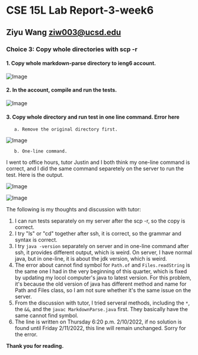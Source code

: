 # CSE 15L Lab Report-3-week6

## Ziyu Wang ziw003@ucsd.edu

### Choice 3: Copy whole directories with scp -r

#### 1. Copy whole markdown-parse directory to ieng6 account.

![Image](https://user-images.githubusercontent.com/57332517/153525408-be201f3d-cd8b-43d3-bbab-31c2bd06ba79.png)

#### 2. In the account, compile and run the tests.

![Image](https://user-images.githubusercontent.com/57332517/153525506-a309d0a8-48b4-4f6a-b42f-7f3bae66a30e.png)


#### 3. Copy whole directory and run test in one line command.  **Error here**

       a. Remove the original directory first.
  
  ![Image](https://user-images.githubusercontent.com/57332517/153525907-af40ccd6-9696-4940-a3b1-a635dda64028.png)
        
       
       b. One-line command.
 
I went to office hours, tutor Justin and I both think my one-line command is correct, and I did the same command separetely on the server to run the test. Here is the output.

![Image](https://user-images.githubusercontent.com/57332517/153526899-46b17657-8e67-43b9-947f-8e38f1577b25.png)

![Image](https://user-images.githubusercontent.com/57332517/153526967-1a6e10b7-8250-4b75-98c1-2f93239b3e2c.png)

The following is my thoughts and discussion with tutor:

1. I can run tests separately on my server after the scp -r, so the copy is correct.
2. I try "ls" or "cd" together after ssh, it is correct, so the grammar and syntax is correct.
3. I try ```java -version``` separately on server and in one-line command after ssh, it provides different output, which is weird. On server, I have normal java, but in one-line,
it is about the jdk version, which is weird.
4. The error about cannot find symbol for ```Path.of``` and ```Files.readString``` is the same one I had in the very beginning of this quarter, which is fixed by updating my locol computer's java to latest version. For this problem, it's because the old version of java has different method and name for Path and Files class, so I am not sure whether it's the same issue on the server. 
5. From the discussion with tutor, I tried serveral methods, including the ```*```, the ```&&```, and the ```javac MarkdownParse.java``` first. They basically have the same cannot find symbol.
6. The line is written on Thursday 6:20 p.m. 2/10/2022, if no solution is found until Friday 2/11/2022, this line will remain unchanged. Sorry for the error.




**Thank you for reading.**
